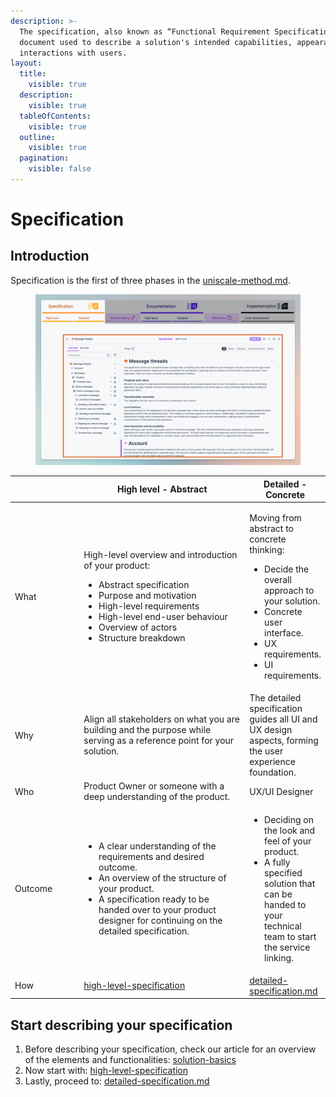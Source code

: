 ```yaml
---
description: >-
  The specification, also known as “Functional Requirement Specification”, is a
  document used to describe a solution's intended capabilities, appearance, and
  interactions with users.
layout:
  title:
    visible: true
  description:
    visible: true
  tableOfContents:
    visible: true
  outline:
    visible: true
  pagination:
    visible: false
---
```


# Specification

## Introduction

Specification is the first of three phases in the [uniscale-method.md](../../getting-started/uniscale-method.md "mention").

<figure><img src="../../.gitbook/assets/CleanShot 2024-07-09 at 11.38.54.png" alt=""><figcaption></figcaption></figure>



<table><thead><tr><th width="118"></th><th width="330">High level - Abstract</th><th>Detailed - Concrete</th></tr></thead><tbody><tr><td>What</td><td><p>High-level overview and introduction of your product:</p><ul><li>Abstract specification</li><li>Purpose and motivation</li><li>High-level requirements</li><li>High-level end-user behaviour</li><li>Overview of actors</li><li>Structure breakdown</li></ul></td><td><p>Moving from abstract to concrete thinking:</p><ul><li>Decide the overall approach to your solution.</li><li>Concrete user interface.</li><li>UX requirements.</li><li>UI requirements.</li></ul></td></tr><tr><td>Why</td><td>Align all stakeholders on what you are building and the purpose while serving as a reference point for your solution.</td><td>The detailed specification guides all UI and UX design aspects, forming the user experience foundation.</td></tr><tr><td>Who</td><td>Product Owner or someone with a deep understanding of the product.</td><td>UX/UI Designer</td></tr><tr><td>Outcome</td><td><ul><li>A clear understanding of the requirements and desired outcome.</li><li>An overview of the structure of your product.</li><li>A specification ready to be handed over to your product designer for continuing on the detailed specification.</li></ul></td><td><ul><li>Deciding on the look and feel of your product.</li><li>A fully specified solution that can be handed to your technical team to start the service linking.</li></ul></td></tr><tr><td>How</td><td><a data-mention href="high-level-specification/">high-level-specification</a></td><td><a data-mention href="detailed-specification.md">detailed-specification.md</a></td></tr></tbody></table>





## Start describing your specification

1. Before describing your specification, check our article for an overview of the elements and functionalities: [solution-basics](solution-basics/ "mention")
2. Now start with: [high-level-specification](high-level-specification/ "mention")
3. Lastly, proceed to: [detailed-specification.md](detailed-specification.md "mention")

